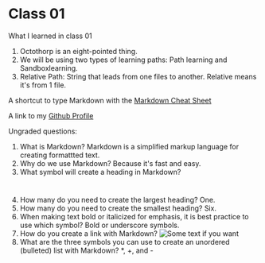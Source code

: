 # Class 01

What I learned in class 01

1. Octothorp is an eight-pointed thing.
2. We will be using two types of learning paths: Path learning and Sandboxlearning.
3. Relative Path: String that leads from one files to another. Relative means it's from 1 file.


A shortcut to type Markdown with the [Markdown Cheat Sheet](https://docs.github.com/en/get-started/writing-on-github/getting-started-with-writing-and-formatting-on-github/basic-writing-and-formatting-syntax)

A link to my [Github Profile](https://github.com/Anthonymbro)

Ungraded questions:
1. What is Markdown?
   Markdown is a simplified markup language for creating formattted text.
2. Why do we use Markdown?
   Because it's fast and easy.
3. What symbol will create a heading in Markdown?
   #
4. How many do you need to create the largest heading?
   One.
5. How many do you need to create the smallest heading?
   Six.
6. When making text bold or italicized for emphasis, it is best practice to use which symbol?
   Bold or underscore symbols.
7. How do you create a link with Markdown?
   ![Some text if you want](URL)
8. What are the three symbols you can use to create an unordered (bulleted) list with Markdown?
   *,
   +,
   and -

   
   
